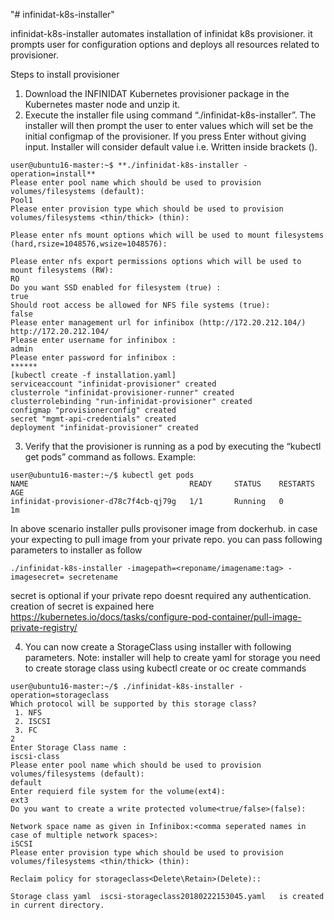 "# infinidat-k8s-installer" 

infinidat-k8s-installer automates installation of infinidat k8s provisioner. it prompts user for configuration options and deploys all resources related to provisioner.

Steps to install provisioner
1.  Download the INFINIDAT Kubernetes provisioner package in the Kubernetes master node and unzip it.
2.	Execute the installer file using command “./infinidat-k8s-installer”. The installer will then prompt the user to enter values which will set be the initial configmap of the provisioner.
If you press Enter without giving input. Installer will consider default value i.e. Written inside brackets ().
```
user@ubuntu16-master:~$ **./infinidat-k8s-installer -operation=install**
Please enter pool name which should be used to provision volumes/filesystems (default):
Pool1
Please enter provision type which should be used to provision volumes/filesystems <thin/thick> (thin):

Please enter nfs mount options which will be used to mount filesystems (hard,rsize=1048576,wsize=1048576):

Please enter nfs export permissions options which will be used to mount filesystems (RW):
RO
Do you want SSD enabled for filesystem (true) :
true
Should root access be allowed for NFS file systems (true): 
false
Please enter management url for infinibox (http://172.20.212.104/)
http://172.20.212.104/
Please enter username for infinibox :
admin
Please enter password for infinibox :
******
[kubectl create -f installation.yaml]
serviceaccount "infinidat-provisioner" created
clusterrole "infinidat-provisioner-runner" created
clusterrolebinding "run-infinidat-provisioner" created
configmap "provisionerconfig" created
secret "mgmt-api-credentials" created
deployment "infinidat-provisioner" created

```
3.	Verify that the provisioner is running as a pod by executing the “kubectl get pods” command as follows. 
Example:
```
user@ubuntu16-master:~/$ kubectl get pods
NAME                                    READY     STATUS    RESTARTS   AGE
infinidat-provisioner-d78c7f4cb-qj79g   1/1       Running   0          1m
```

In above scenario installer pulls provisoner image from dockerhub. in case your expecting to pull image from your private repo.
you can pass following parameters to installer as follow
```
./infinidat-k8s-installer -imagepath=<reponame/imagename:tag> -imagesecret= secretename
```
secret is optional if your private repo doesnt required any authentication. creation of secret is expained here https://kubernetes.io/docs/tasks/configure-pod-container/pull-image-private-registry/

4.	You can now create a StorageClass using installer with following parameters. 
Note: installer will help to create yaml for storage you need to create storage class using kubectl create or oc create commands
```
user@ubuntu16-master:~/$ ./infinidat-k8s-installer -operation=storageclass
Which protocol will be supported by this storage class?
 1. NFS
 2. ISCSI
 3. FC
2
Enter Storage Class name :
iscsi-class
Please enter pool name which should be used to provision volumes/filesystems (default):
default
Enter requierd file system for the volume(ext4):
ext3
Do you want to create a write protected volume<true/false>(false):

Network space name as given in Infinibox:<comma seperated names in case of multiple network spaces>:
iSCSI
Please enter provision type which should be used to provision volumes/filesystems <thin/thick> (thin):

Reclaim policy for storageclass<Delete\Retain>(Delete)::

Storage class yaml  iscsi-storageclass20180222153045.yaml   is created in current directory.
```

